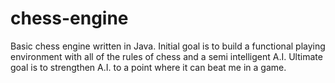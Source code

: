 # chess-engine
Basic chess engine written in Java. Initial goal is to build a functional playing environment with all of the rules of chess and a semi intelligent A.I. Ultimate goal is to strengthen A.I. to a point where it can beat me in a game.
